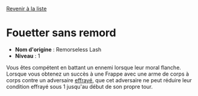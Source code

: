 [Revenir à la liste](list.md)

# Fouetter sans remord

 * **Nom d'origine** : Remorseless Lash
 * **Niveau** : 1


<p><span id="ctl00_MainContent_DetailedOutput">Vous êtes compétent en battant un ennemi lorsque leur moral flanche. Lorsque vous obtenez un succès à une Frappe avec une arme de corps à corps contre un adversaire <a href="https://2e.aonprd.com/Conditions.aspx?ID=19">effrayé</a>, que cet adversaire ne peut réduire leur condition effrayé sous 1 jusqu'au début de son propre tour.&nbsp;</span></p>